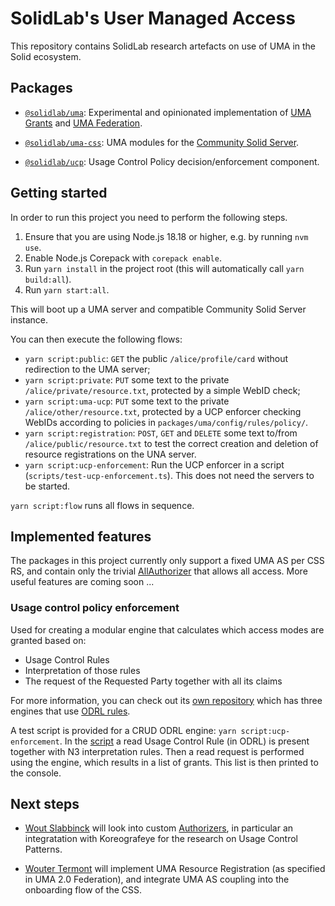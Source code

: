 
# SolidLab's User Managed Access 

This repository contains SolidLab research artefacts on use of UMA in the Solid ecosystem.


## Packages

- [`@solidlab/uma`](packages/uma): Experimental and opinionated implementation of [UMA Grants](https://docs.kantarainitiative.org/uma/wg/rec-oauth-uma-grant-2.0.html) and [UMA Federation](https://docs.kantarainitiative.org/uma/wg/rec-oauth-uma-federated-authz-2.0.html). 

- [`@solidlab/uma-css`](packages/css): UMA modules for the [Community Solid Server](https://github.com/CommunitySolidServer/CommunitySolidServer/). 

- [`@solidlab/ucp`](packages/ucp): Usage Control Policy decision/enforcement component.

## Getting started

In order to run this project you need to perform the following steps. 

1. Ensure that you are using Node.js 18.18 or higher, e.g. by running `nvm use`.
1. Enable Node.js Corepack with `corepack enable`.
1. Run `yarn install` in the project root (this will automatically call `yarn build:all`).
1. Run `yarn start:all`.

This will boot up a UMA server and compatible Community Solid Server instance. 

You can then execute the following flows:

- `yarn script:public`: `GET` the public `/alice/profile/card` without redirection to the UMA server;
- `yarn script:private`: `PUT` some text to the private `/alice/private/resource.txt`, protected by a simple WebID check;
- `yarn script:uma-ucp`: `PUT` some text to the private `/alice/other/resource.txt`, protected by a UCP enforcer checking WebIDs according to policies in `packages/uma/config/rules/policy/`.
- `yarn script:registration`: `POST`, `GET` and `DELETE` some text to/from `/alice/public/resource.txt` to test the correct creation and deletion of resource registrations on the UNA server.
- `yarn script:ucp-enforcement`: Run the UCP enforcer in a script (`scripts/test-ucp-enforcement.ts`). This does not need the servers to be started.

`yarn script:flow` runs all flows in sequence.

## Implemented features

The packages in this project currently only support a fixed UMA AS per CSS RS, and contain only the trivial [AllAuthorizer](packages/uma/src/models/AllAuthorizer.ts) that allows all access. More useful features are coming soon ...

### Usage control policy enforcement

Used for creating a modular engine that calculates which access modes are granted based on:

- Usage Control Rules
- Interpretation of those rules
- The request of the Requested Party together with all its claims

For more information, you can check out its [own repository](https://github.com/woutslabbinck/ucp-enforcement) which has three engines that use [ODRL rules](https://www.w3.org/TR/odrl-model/).

A test script is provided for a CRUD ODRL engine: `yarn script:ucp-enforcement`.
In the [script](./scripts/test-ucp-enforcement.ts) a read Usage Control Rule (in ODRL) is present together with N3 interpretation rules. 
Then a read request is performed using the engine, which results in a list of grants. This list is then printed to the console.


## Next steps

- [Wout Slabbinck](https://github.com/woutslabbinck) will look into custom [Authorizers](packages/uma/src/models/Authorizer.ts), in particular an integratation with Koreografeye for the research on Usage Control Patterns.

- [Wouter Termont](https://github.com/termontwouter) will implement UMA Resource Registration (as specified in UMA 2.0 Federation), and integrate UMA AS coupling into the onboarding flow of the CSS.
